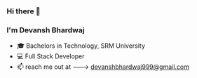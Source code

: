 ### Hi there 👋
### I'm Devansh Bhardwaj


* :mortar_board: Bachelors in Technology, SRM University
* :computer: Full Stack Developer
* :mailbox: reach me out at ---> devanshbhardwaj999@gmail.com


<!--
**Devanxh/Devanxh** is a ✨ _special_ ✨ repository because its `README.md` (this file) appears on your GitHub profile.

Here are some ideas to get you started:

- 🔭 I’m currently working on ...
- 🌱 I’m currently learning ...
- 👯 I’m looking to collaborate on ...
- 🤔 I’m looking for help with ...
- 💬 Ask me about ...
- 📫 How to reach me: ...
- 😄 Pronouns: ...
- ⚡ Fun fact: ...
-->

